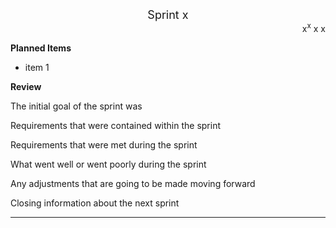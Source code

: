 <center><font size="4">Sprint x</font></center>
<div style="text-align: right"> x<sup>x</sup> x x</div>

**Planned Items**
- item 1

**Review**

The initial goal of the sprint was


Requirements that were contained within the sprint


Requirements that were met during the sprint


What went well or went poorly during the sprint


Any adjustments that are going to be made moving forward


Closing information about the next sprint


---